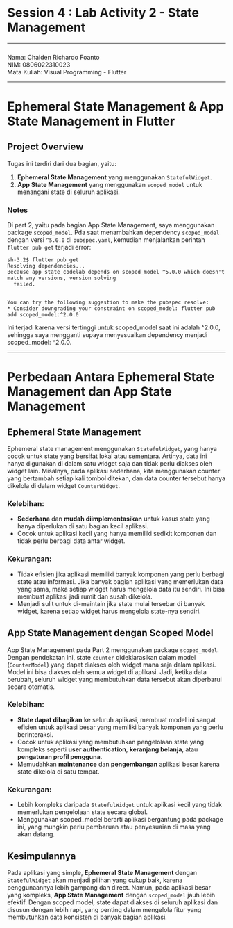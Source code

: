 # Session 4 : Lab Activity 2 - State Management
---
###
Nama: Chaiden Richardo Foanto  
NIM: 0806022310023  
Mata Kuliah: Visual Programming - Flutter  

---
# Ephemeral State Management & App State Management in Flutter

## Project Overview
Tugas ini terdiri dari dua bagian, yaitu:
1. **Ephemeral State Management** yang menggunakan `StatefulWidget`.
2. **App State Management** yang menggunakan `scoped_model` untuk menangani state di seluruh aplikasi.

### Notes
Di part 2, yaitu pada bagian App State Management, saya menggunakan package `scoped_model`. Pda saat menambahkan dependency `scoped_model` dengan versi `^5.0.0` di `pubspec.yaml`, kemudian menjalankan perintah `flutter pub get` terjadi error:

```plaintext
sh-3.2$ flutter pub get
Resolving dependencies... 
Because app_state_codelab depends on scoped_model ^5.0.0 which doesn't match any versions, version solving
  failed.


You can try the following suggestion to make the pubspec resolve:
* Consider downgrading your constraint on scoped_model: flutter pub add scoped_model:^2.0.0
```
Ini terjadi karena versi tertinggi untuk scoped_model saat ini adalah ^2.0.0, sehingga saya mengganti supaya menyesuaikan dependency menjadi scoped_model: ^2.0.0.

---

# Perbedaan Antara Ephemeral State Management dan App State Management

## Ephemeral State Management
Ephemeral state management menggunakan `StatefulWidget`, yang hanya cocok untuk state yang bersifat lokal atau sementara. Artinya, data ini hanya digunakan di dalam satu widget saja dan tidak perlu diakses oleh widget lain. Misalnya, pada aplikasi sederhana, kita menggunakan counter yang bertambah setiap kali tombol ditekan, dan data counter tersebut hanya dikelola di dalam widget `CounterWidget`.

### Kelebihan:
- **Sederhana** dan **mudah diimplementasikan** untuk kasus state yang hanya diperlukan di satu bagian kecil aplikasi.
- Cocok untuk aplikasi kecil yang hanya memiliki sedikit komponen dan tidak perlu berbagi data antar widget.

### Kekurangan:
- Tidak efisien jika aplikasi memiliki banyak komponen yang perlu berbagi state atau informasi. Jika banyak bagian aplikasi yang memerlukan data yang sama, maka setiap widget harus mengelola data itu sendiri. Ini bisa membuat aplikasi jadi rumit dan susah dikelola.
- Menjadi sulit untuk di-maintain jika state mulai tersebar di banyak widget, karena setiap widget harus mengelola state-nya sendiri.

## App State Management dengan Scoped Model
App State Management pada Part 2 menggunakan package `scoped_model`. Dengan pendekatan ini, state `counter` dideklarasikan dalam model (`CounterModel`) yang dapat diakses oleh widget mana saja dalam aplikasi. Model ini bisa diakses oleh semua widget di aplikasi. Jadi, ketika data berubah, seluruh widget yang membutuhkan data tersebut akan diperbarui secara otomatis.

### Kelebihan:
- **State dapat dibagikan** ke seluruh aplikasi, membuat model ini sangat efisien untuk aplikasi besar yang memiliki banyak komponen yang perlu berinteraksi.
- Cocok untuk aplikasi yang membutuhkan pengelolaan state yang kompleks seperti **user authentication**, **keranjang belanja**, atau **pengaturan profil pengguna**.
- Memudahkan **maintenance** dan **pengembangan** aplikasi besar karena state dikelola di satu tempat.

### Kekurangan:
- Lebih kompleks daripada `StatefulWidget` untuk aplikasi kecil yang tidak memerlukan pengelolaan state secara global.
- Menggunakan scoped_model berarti aplikasi bergantung pada package ini, yang mungkin perlu pembaruan atau penyesuaian di masa yang akan datang.

## Kesimpulannya
Pada aplikasi yang simple, **Ephemeral State Management** dengan `StatefulWidget` akan menjadi pilihan yang cukup baik, karena penggunaannya lebih gampang dan direct. Namun, pada aplikasi besar yang kompleks, **App State Management** dengan `scoped_model` jauh lebih efektif. Dengan scoped model, state dapat diakses di seluruh aplikasi dan disusun dengan lebih rapi, yang penting dalam mengelola fitur yang membutuhkan data konsisten di banyak bagian aplikasi.
